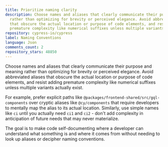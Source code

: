 ```yaml
---
title: Prioritize naming clarity
description: Choose names and aliases that clearly communicate their purpose and meaning
  rather than optimizing for brevity or perceived elegance. Avoid abbreviated aliases
  that obscure the actual location or purpose of code elements, and resist adding
  premature complexity like numerical suffixes unless multiple variants actually exist.
repository: cypress-io/cypress
label: Naming Conventions
language: Json
comments_count: 2
repository_stars: 48850
---
```


Choose names and aliases that clearly communicate their purpose and meaning rather than optimizing for brevity or perceived elegance. Avoid abbreviated aliases that obscure the actual location or purpose of code elements, and resist adding premature complexity like numerical suffixes unless multiple variants actually exist.

For example, prefer explicit paths like `@packages/frontend-shared/src/gql-components` over cryptic aliases like `@cy/components` that require developers to mentally map the alias to its actual location. Similarly, use simple names like `ci` until you actually need `ci1` and `ci2` - don't add complexity in anticipation of future needs that may never materialize.

The goal is to make code self-documenting where a developer can understand what something is and where it comes from without needing to look up aliases or decipher naming conventions.